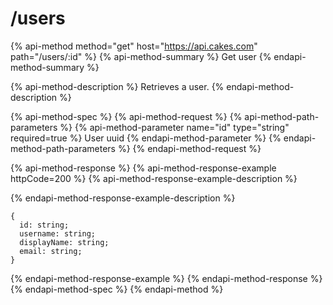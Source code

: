 # /users

{% api-method method="get" host="https://api.cakes.com" path="/users/:id" %}
{% api-method-summary %}
Get user
{% endapi-method-summary %}

{% api-method-description %}
Retrieves a user.
{% endapi-method-description %}

{% api-method-spec %}
{% api-method-request %}
{% api-method-path-parameters %}
{% api-method-parameter name="id" type="string" required=true %}
User uuid
{% endapi-method-parameter %}
{% endapi-method-path-parameters %}
{% endapi-method-request %}

{% api-method-response %}
{% api-method-response-example httpCode=200 %}
{% api-method-response-example-description %}

{% endapi-method-response-example-description %}

```
{
  id: string;
  username: string;
  displayName: string;
  email: string;
}
```
{% endapi-method-response-example %}
{% endapi-method-response %}
{% endapi-method-spec %}
{% endapi-method %}



